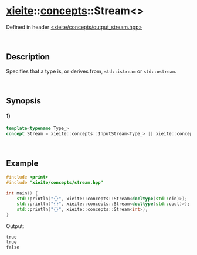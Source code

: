 # [xieite](../../xieite.md)\:\:[concepts](../../concepts.md)\:\:Stream\<\>
Defined in header [<xieite/concepts/output_stream.hpp>](../../../include/xieite/concepts/output_stream.hpp)

&nbsp;

## Description
Specifies that a type is, or derives from, `std::istream` or `std::ostream`.

&nbsp;

## Synopsis
#### 1)
```cpp
template<typename Type_>
concept Stream = xieite::concepts::InputStream<Type_> || xieite::concepts::OutputStream<Type_>;
```

&nbsp;

## Example
```cpp
#include <print>
#include "xieite/concepts/stream.hpp"

int main() {
    std::println("{}", xieite::concepts::Stream<decltype(std::cin)>);
    std::println("{}", xieite::concepts::Stream<decltype(std::cout)>);
    std::println("{}", xieite::concepts::Stream<int>);
}
```
Output:
```
true
true
false
```
